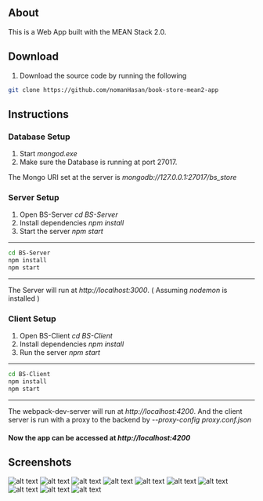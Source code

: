 ## About

This is a Web App built with the MEAN Stack 2.0.

## Download

1. Download the source code by running the following
```bash
git clone https://github.com/nomanHasan/book-store-mean2-app
```

## Instructions 

### Database Setup

1. Start *mongod.exe*
2. Make sure the Database is running at port 27017.

The Mongo URI set at the server is *mongodb://127.0.0.1:27017/bs_store*

### Server Setup

1. Open BS-Server *cd BS-Server*
2. Install dependencies *npm install*
3. Start the server *npm start*

---
```bash
cd BS-Server
npm install
npm start
```
---

The Server will run at *http://localhost:3000*. ( Assuming *nodemon* is installed )

### Client Setup

1. Open BS-Client *cd BS-Client*
2. Install dependencies *npm install*
3. Run the server *npm start*

---
```bash
cd BS-Client
npm install
npm start
```
---

The webpack-dev-server will run at *http://localhost:4200*. And the client server is run with a proxy to the backend by *--proxy-config proxy.conf.json*

#### Now the app can be accessed at *http://localhost:4200*


## Screenshots

![alt text](screenshots/bs.jpg "BS")
![alt text](screenshots/bs2.jpg "BS")
![alt text](screenshots/bs3.jpg "BS")
![alt text](screenshots/bs4.jpg "BS")
![alt text](screenshots/bs8.jpg "BS")
![alt text](screenshots/bs5.jpg "BS")
![alt text](screenshots/bs6.jpg "BS")
![alt text](screenshots/bs9.jpg "BS")
![alt text](screenshots/bs10.jpg "BS")
![alt text](screenshots/bs7.jpg "BS")